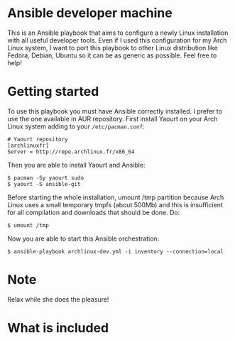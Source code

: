 Ansible developer machine
=========================
This is an Ansible playbook that aims to configure a newly Linux installation with all useful developer tools.
Even if I used this configuration for my Arch Linux system, I want to port this playbook to other Linux distribution like Fedora, Debian, Ubuntu so it can be as generic as possible. Feel free to help!

Getting started
===============
To use this playbook you must have Ansible correctly installed. I prefer to use the one available in AUR repository. First install Yaourt on your Arch Linux system adding to your `/etc/pacman.conf`:

	# Yaourt repository
	[archlinuxfr]
	Server = http://repo.archlinux.fr/x86_64

Then you are able to install Yaourt and Ansible:

	$ pacman -Sy yaourt sudo
	$ yaourt -S ansible-git
	
Before starting the whole installation, umount /tmp partition because Arch Linux uses a small temporary tmpfs (about 500Mb) and this is insufficient for all compilation and downloads that should be done. Do:
	
	$ umount /tmp

Now you are able to start this Ansible orchestration:
	
	$ ansible-playbook archlinux-dev.yml -i inventory --connection=local

Note
====
Relax while she does the pleasure!

What is included
================
